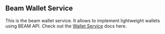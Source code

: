 ## Beam Wallet Service

This is the beam wallet service. It allows to implement lightweight wallets using BEAM API.
Check out the [Wallet Service](https://github.com/BeamMW/beam/wiki/Wallet-Service) docs here.
